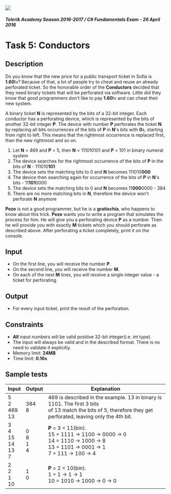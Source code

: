 <img src="https://raw.githubusercontent.com/TelerikAcademy/Common/master/logos/telerik-header-logo.png" />

#### _Telerik Academy Season 2016-2017 / C# Fundamentals Exam - 26 April 2016_

# Task 5: Conductors

## Description

Do you know that the new price for a public transport ticket in Sofia is **1.60**lv? Because of that, a lot of people try to cheat and reuse an already perforated ticket. So the 
honorable order of the **Conductors** decided that they need binary tickets that will be perforated via software. Little did they know that good programmers don't like to pay **1.60**lv 
and can cheat their new system. 

A binary ticket **N** is represented by the bits of a 32-bit integer. Each conductor has a perforating device, which is represented by the bits of another 32-bit integer **P**. The device with number **P** perforates 
the ticket **N** by replacing all bits occurrences of the bits of **P** in **N**'s bits with **0**s, starting from right to left. This means that the rightmost occurrence is replaced first, than the new rightmost and so on.

1. Let **N** = 469 and **P** = 5, then **N** = 111010101 and **P** = 101 in binary numeral system
1. The device searches for the rightmost occurrence of the bits of **P** in the bits of **N** - 111010**101**
1. The device sets the matching bits to 0 and **N** becomes 111010**000**
1. The device then searching again for occurrence of the bits of **P** in **N**'s bits - 11**101**0000
1. The device sets the matching bits to 0 and **N** becomes 11**000**0000 - 384
1. There are no more matching bits in **N**, therefore the device won't perforate **N** anymore

**Pezo** is not a good programmer, but he is a **gratischia**, who happens to know about this trick. **Pezo** wants you to write a program that simulates the process for him. He will give you 
a perforating device **P** as a number. Then he will provide you with exactly **M** tickets which you should perforate as described above. After perforating a ticket completely, print it on the console.

## Input
- On the first line, you will receive the number **P**.
- On the second line, you will receive the number **M**.
- On each of the next **M** lines, you will receive a single integer value - a ticket for perforating.

## Output
- For every input ticket, print the result of the perforation.

## Constraints
- **All** input numbers will be valid positive 32-bit integer(i.e. _int_ type).
- The input will always be valid and in the described format. There is no need to validate it explicitly.
- Memory limit: **24MB**
- Time limit: **0.16s**

## Sample tests

|               Input                  |       Output      |                                                                    Explanation                                                                                  |
|--------------------------------------|-------------------|-----------------------------------------------------------------------------------------------------------------------------------------------------------------|
| 5<br>2<br>469<br>13                  | 384<br>8          | 469 is described in the example. 13 in binary is 1101. The first 3 bits <br>of 13 match the bits of 5, therefore they get perforated, leaving only the 4th bit. |
| 3<br>4<br>15<br>14<br>13<br>7        | 0<br>8<br>1<br>4  | **P** = 3 = 11(bin). <br>15 = 1111 -> 1100 -> 0000 -> 0<br>14 = 1110 -> 1000 -> 8<br>13 = 1101 -> 0001 -> 1<br>7 = 111 -> 100 -> 4                              |
| 2<br>2<br>1<br>10                    | 1<br>0            | **P** = 2 = 10(bin). <br>1 = 1 -> 1 -> 1<br>10 = 1010 -> 1000 -> 0 -> 0                                                                                         |